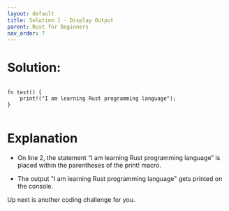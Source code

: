 ```yaml
---
layout: default
title: Solution 1 - Display Output
parent: Rust for Beginners
nav_order: 7
---
```


# Solution: 

```

fn test() {
    print!("I am learning Rust programming language");
}


```

# Explanation 

 - On line 2, the statement “I am learning Rust programming language” is placed within the parentheses of the print! macro.

 - The output "I am learning Rust programming language" gets printed on the console.

Up next is another coding challenge for you.


